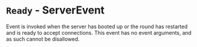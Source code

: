 # `Ready` - ServerEvent
Event is invoked when the server has booted up or the round has restarted and is ready to accept connections. This event has no event arguments, and as such cannot be disallowed.